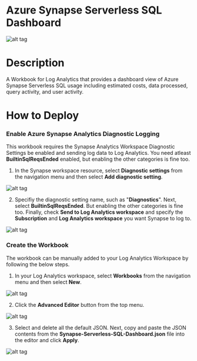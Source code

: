 # Azure Synapse Serverless SQL Dashboard

![alt tag](https://raw.githubusercontent.com/shaneochotny/Azure-Synapse-Serverless-SQL-Dashboard\/main/images/Dashboard-Overview.gif)

# Description

A Workbook for Log Analytics that provides a dashboard view of Azure Synapse Serverless SQL usage including estimated costs, data processed, query activity, and user activity.

# How to Deploy

### Enable Azure Synapse Analytics Diagnostic Logging
This workbook requires the Synapse Analytics Workspace Diagnostic Settings be enabled and sending log data to Log Analytics. You need atleast <b>BuiltinSqlReqsEnded</b> enabled, but enabling the other categories is fine too.

1. In the Synapse workspace resource, select <b>Diagnostic settings</b> from the navigation menu and then select <b>Add diagnostic setting</b>.

![alt tag](https://raw.githubusercontent.com/shaneochotny/Azure-Synapse-Serverless-SQL-Dashboard\/main/images/Synapse-Diagnostics-Step-1.png)

2. Specifiy the diagnostic setting name, such as "<b>Diagnostics</b>". Next, select <b>BuiltinSqlReqsEnded</b>. But enabling the other categories is fine too. Finally, check <b>Send to Log Analytics workspace</b> and specify the <b>Subscription</b> and <b>Log Analytics workspace</b> you want Synapse to log to.

![alt tag](https://raw.githubusercontent.com/shaneochotny/Azure-Synapse-Serverless-SQL-Dashboard\/main/images/Synapse-Diagnostics-Step-2.png)


### Create the Workbook
The workbook can be manually added to your Log Analytics Workspace by following the below steps.

1. In your Log Analytics workspace, select <b>Workbooks</b> from the navigation menu and then select <b>New</b>.

![alt tag](https://raw.githubusercontent.com/shaneochotny/Azure-Synapse-Serverless-SQL-Dashboard\/main/images/Workbook-Step-1.png)

2. Click the <b>Advanced Editor</b> button from the top menu.

![alt tag](https://raw.githubusercontent.com/shaneochotny/Azure-Synapse-Serverless-SQL-Dashboard\/main/images/Workbook-Step-2.png)

3. Select and delete all the default JSON. Next, copy and paste the JSON contents from the <b>Synapse-Serverless-SQL-Dashboard.json</b> file into the editor and click <b>Apply</b>.

![alt tag](https://raw.githubusercontent.com/shaneochotny/Azure-Synapse-Serverless-SQL-Dashboard\/main/images/Workbook-Step-3.png)